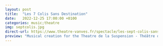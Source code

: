 ```yaml
---
layout: post
title:  "Les 7 Colis Sans Destination"
date:   2022-12-25 17:00:00 +0100
categories: music;theatre
img: septcolis.jpg
direct-url: https://www.theatre-vanves.fr/spectacle/les-sept-colis-sans-destination-de-nestor-crevelong/
preview: "Musical creation for the Theatre de la Suspension - Théâtre de Vanves 10 & 11/01/2022"
---
```


